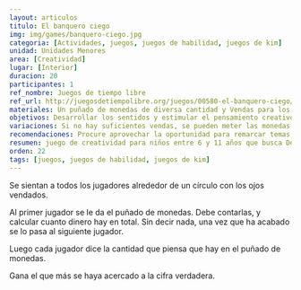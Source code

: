 ```yaml
---
layout: articulos
titulo: El banquero ciego
img: img/games/banquero-ciego.jpg
categoria: [Actividades, juegos, juegos de habilidad, juegos de kim]
unidad: Unidades Menores
area: [Creatividad]
lugar: [Interior]
duracion: 20
participantes: 1
ref_nombre: Juegos de tiempo libre
ref_url: http://juegosdetiempolibre.org/juegos/00580-el-banquero-ciego/
materiales: Un puñado de monedas de diversa cantidad y Vendas para los ojos.
objetivos: Desarrollar los sentidos y estimular el pensamiento creativo.
variaciones: Si no hay suficientes vendas, se pueden meter las monedas en una bolsa opaca y los jugadores deben ir introduciendo su mano en ella para contar el dinero.También se puede jugar con billetes, pero es aún más difícil.
recomendaciones: Procure aprovechar la oportunidad para remarcar temas relativos al dinero o al trabajo desinteresado, y recalcar la importancia del adiestramiento de sentidos para un buen Scout.
resumen: juego de creatividad para niños entre 6 y 11 años que busca Desarrollar los sentidos y estimular el pensamiento creativo.
orden: 22
tags: [juegos, juegos de habilidad, juegos de kim]
---
```

Se sientan a todos los jugadores alrededor de un círculo con los ojos vendados.

Al primer jugador se le da el puñado de monedas. Debe contarlas, y calcular cuanto dinero hay en total. Sin decir nada, una vez que ha acabado se lo pasa al siguiente jugador.

Luego cada jugador dice la cantidad que piensa que hay en el puñado de monedas.

Gana el que más se haya acercado a la cifra verdadera.